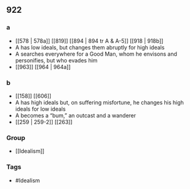## 922
### a
- [[578 | 578a]] [[819]] [[894 | 894 tr A &amp; A-5]] [[918 | 918b]] 
- A has low ideals, but changes them abruptly for high ideals
- A searches everywhere for a Good Man, whom he envisons and personifies, but who evades him
- [[963]] [[964 | 964a]] 

### b
- [[158]] [[606]] 
- A has high ideals but, on suffering misfortune, he changes his high ideals for low ideals
- A becomes a “bum,” an outcast and a wanderer
- [[259 | 259-2]] [[263]] 


### Group
- [[Idealism]]

### Tags
- #Idealism

